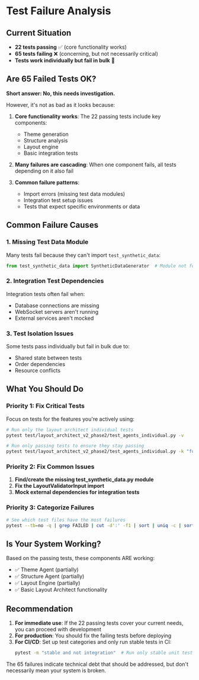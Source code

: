 # Test Failure Analysis

## Current Situation

- **22 tests passing** ✅ (core functionality works)
- **65 tests failing** ❌ (concerning, but not necessarily critical)
- **Tests work individually but fail in bulk** 🤔

## Are 65 Failed Tests OK?

**Short answer: No, this needs investigation.**

However, it's not as bad as it looks because:

1. **Core functionality works**: The 22 passing tests include key components:
   - Theme generation
   - Structure analysis
   - Layout engine
   - Basic integration tests

2. **Many failures are cascading**: When one component fails, all tests depending on it also fail

3. **Common failure patterns**:
   - Import errors (missing test data modules)
   - Integration test setup issues
   - Tests that expect specific environments or data

## Common Failure Causes

### 1. Missing Test Data Module
Many tests fail because they can't import `test_synthetic_data`:
```python
from test_synthetic_data import SyntheticDataGenerator  # Module not found
```

### 2. Integration Test Dependencies
Integration tests often fail when:
- Database connections are missing
- WebSocket servers aren't running
- External services aren't mocked

### 3. Test Isolation Issues
Some tests pass individually but fail in bulk due to:
- Shared state between tests
- Order dependencies
- Resource conflicts

## What You Should Do

### Priority 1: Fix Critical Tests
Focus on tests for the features you're actively using:
```bash
# Run only the layout architect individual tests
pytest test/layout_architect_v2_phase2/test_agents_individual.py -v

# Run only passing tests to ensure they stay passing
pytest test/layout_architect_v2_phase2/test_agents_individual.py -k "font_pairing or color_palette"
```

### Priority 2: Fix Common Issues
1. **Find/create the missing test_synthetic_data.py module**
2. **Fix the LayoutValidatorInput import**
3. **Mock external dependencies for integration tests**

### Priority 3: Categorize Failures
```bash
# See which test files have the most failures
pytest --tb=no -q | grep FAILED | cut -d':' -f1 | sort | uniq -c | sort -nr
```

## Is Your System Working?

Based on the passing tests, these components ARE working:
- ✅ Theme Agent (partially)
- ✅ Structure Agent (partially)  
- ✅ Layout Engine (partially)
- ✅ Basic Layout Architect functionality

## Recommendation

1. **For immediate use**: If the 22 passing tests cover your current needs, you can proceed with development
2. **For production**: You should fix the failing tests before deploying
3. **For CI/CD**: Set up test categories and only run stable tests in CI:
   ```bash
   pytest -m "stable and not integration"  # Run only stable unit tests
   ```

The 65 failures indicate technical debt that should be addressed, but don't necessarily mean your system is broken.